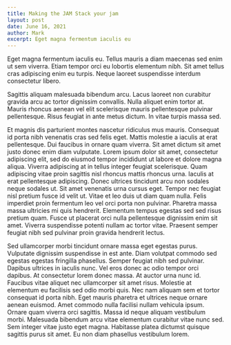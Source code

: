 ```yaml
---
title: Making the JAM Stack your jam
layout: post
date: June 16, 2021
author: Mark
excerpt: Eget magna fermentum iaculis eu
---
```


Eget magna fermentum iaculis eu. Tellus mauris a diam maecenas sed enim ut sem viverra. Etiam tempor orci eu lobortis elementum nibh. Sit amet tellus cras adipiscing enim eu turpis. Neque laoreet suspendisse interdum consectetur libero. 

Sagittis aliquam malesuada bibendum arcu. Lacus laoreet non curabitur gravida arcu ac tortor dignissim convallis. Nulla aliquet enim tortor at. Mauris rhoncus aenean vel elit scelerisque mauris pellentesque pulvinar pellentesque. Risus feugiat in ante metus dictum. In vitae turpis massa sed. 

Et magnis dis parturient montes nascetur ridiculus mus mauris. Consequat id porta nibh venenatis cras sed felis eget. Mattis molestie a iaculis at erat pellentesque. Dui faucibus in ornare quam viverra. Sit amet dictum sit amet justo donec enim diam vulputate. Lorem ipsum dolor sit amet, consectetur adipiscing elit, sed do eiusmod tempor incididunt ut labore et dolore magna aliqua. Viverra adipiscing at in tellus integer feugiat scelerisque. Quam adipiscing vitae proin sagittis nisl rhoncus mattis rhoncus urna. Iaculis at erat pellentesque adipiscing. Donec ultrices tincidunt arcu non sodales neque sodales ut. Sit amet venenatis urna cursus eget. Tempor nec feugiat nisl pretium fusce id velit ut. Vitae et leo duis ut diam quam nulla. Felis imperdiet proin fermentum leo vel orci porta non pulvinar. Pharetra massa massa ultricies mi quis hendrerit. Elementum tempus egestas sed sed risus pretium quam. Fusce ut placerat orci nulla pellentesque dignissim enim sit amet. Viverra suspendisse potenti nullam ac tortor vitae. Praesent semper feugiat nibh sed pulvinar proin gravida hendrerit lectus. 

Sed ullamcorper morbi tincidunt ornare massa eget egestas purus. Vulputate dignissim suspendisse in est ante. Diam volutpat commodo sed egestas egestas fringilla phasellus. Semper feugiat nibh sed pulvinar. Dapibus ultrices in iaculis nunc. Vel eros donec ac odio tempor orci dapibus. At consectetur lorem donec massa. At auctor urna nunc id. Faucibus vitae aliquet nec ullamcorper sit amet risus. Molestie at elementum eu facilisis sed odio morbi quis. Nec nam aliquam sem et tortor consequat id porta nibh. Eget mauris pharetra et ultrices neque ornare aenean euismod. Amet commodo nulla facilisi nullam vehicula ipsum. Ornare quam viverra orci sagittis. Massa id neque aliquam vestibulum morbi. Malesuada bibendum arcu vitae elementum curabitur vitae nunc sed. Sem integer vitae justo eget magna. Habitasse platea dictumst quisque sagittis purus sit amet. Eu non diam phasellus vestibulum lorem.